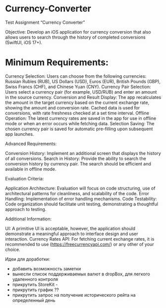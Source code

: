 # Currency-Converter
Test Assignment “Currency Converter”

Objective:
Develop an iOS application for currency conversion that also allows users to search through the history of completed conversions (SwiftUI, iOS 17+).

# Minimum Requirements:

Currency Selection: Users can choose from the following currencies: Russian Rubles (RUB), US Dollars (USD), Euros (EUR), British Pounds (GBP), Swiss Francs (CHF), and Chinese Yuan (CNY).
Currency Pair Selection: Users select a currency pair (for example, USD/RUB) and enter an amount in the source currency.
Conversion and Result Display: The app recalculates the amount in the target currency based on the current exchange rate, showing the amount and conversion rate. Cached data is used for conversions, with rate freshness checked at a set time interval.
Offline Operation: The latest currency rates are saved in the app for use in offline mode or when an error occurs while fetching data.
Selection Saving: The chosen currency pair is saved for automatic pre-filling upon subsequent app launches.


Advanced Requirements:

Conversion History: Implement an additional screen that displays the history of all conversions.
Search in History: Provide the ability to search the conversion history by currency pair. The search should be efficient and available in offline mode.


Evaluation Criteria:

Application Architecture: Evaluation will focus on code structuring, use of architectural patterns for cleanliness, and scalability of the code.
Error Handling: Implementation of error handling mechanisms.
Code Testability: Code organization should facilitate unit testing, demonstrating a thoughtful approach to testing.


Additional Information:

UI: A primitive UI is acceptable, however, the application should demonstrate a meaningful approach to interface design and user interaction.
Currency Rates API: For fetching current exchange rates, it is recommended to use (https://freecurrencyapi.com/) or any other of your choice.




Идеи для доработки: 

 - добавить возможность заметки
 - вынесли список поддерживаемых валют в dropBox, для легкого удаленного контроля
 - прикрутить StoreKit - 
 - прикрутить график ??
 - прикрутить запрос на получение исторического рейта на определенный день
